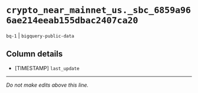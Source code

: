 # `crypto_near_mainnet_us._sbc_6859a966ae214eeab155dbac2407ca20`
`bq-1` | `bigquery-public-data`

## Column details
* [TIMESTAMP] `last_update`

-------------------------------------------------------------------------------
*Do not make edits above this line.*
